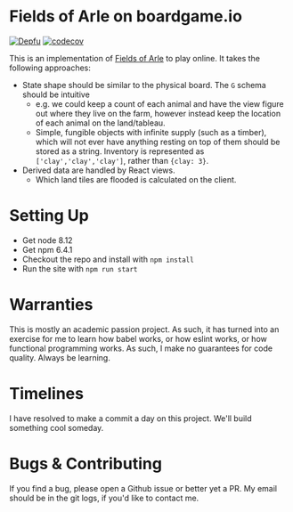 # Fields of Arle on boardgame.io

[![Depfu](https://badges.depfu.com/badges/ede82a33ca142bfe99428710696ad9b3/overview.svg)](https://depfu.com/github/philihp/fields-of-arle?project_id=5793)
[![codecov](https://codecov.io/gh/philihp/fields-of-arle/branch/master/graph/badge.svg)](https://codecov.io/gh/philihp/fields-of-arle)

This is an implementation of [Fields of Arle](https://boardgamegeek.com/boardgame/159675/fields-arle) to play online. It takes the following approaches:

- State shape should be similar to the physical board. The `G` schema should be intuitive
  - e.g. we could keep a count of each animal and have the view figure out where they live on the farm, however
    instead keep the location of each animal on the land/tableau.
  - Simple, fungible objects with infinite supply (such as a timber), which will not ever have anything resting on
    top of them should be stored as a string. Inventory is represented as `['clay','clay','clay']`, rather than
    `{clay: 3}`.
- Derived data are handled by React views.
  - Which land tiles are flooded is calculated on the client.

# Setting Up

- Get node 8.12
- Get npm 6.4.1
- Checkout the repo and install with `npm install`
- Run the site with `npm run start`

# Warranties

This is mostly an academic passion project. As such, it has turned into an exercise for me to learn how babel works, or how
eslint works, or how functional programming works. As such, I make no guarantees for code quality. Always be learning.

# Timelines

I have resolved to make a commit a day on this project. We'll build something cool someday.

# Bugs & Contributing

If you find a bug, please open a Github issue or better yet a PR. My email should be in the git logs, if you'd like to
contact me.
